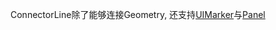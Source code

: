 ConnectorLine除了能够连接Geometry, 还支持[UIMarker](https://maptalks.github.io/maptalks.js/api/0.x/ui.UIMarker.html)与[Panel](https://maptalks.github.io/maptalks.js/api/0.x/control.Panel.html)
